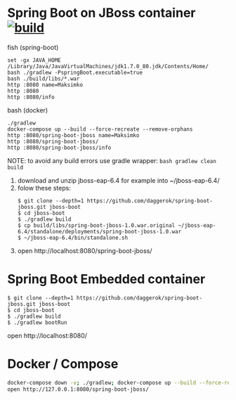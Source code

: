 Spring Boot on JBoss container [![build](https://travis-ci.org/daggerok/spring-boot-jboss.svg?branch=master)](https://travis-ci.org/daggerok/spring-boot-jboss)
==============================

fish (spring-boot)

```fish
set -gx JAVA_HOME /Library/Java/JavaVirtualMachines/jdk1.7.0_80.jdk/Contents/Home/
bash ./gradlew -PspringBoot.executable=true
bash ./build/libs/*.war
http :8080 name=Maksimko
http :8080
http :8080/info
```

bash (docker)

```fish
./gradlew
docker-compose up --build --force-recreate --remove-orphans
http :8080/spring-boot-jboss name=Maksimko
http :8080/spring-boot-jboss/
http :8080/spring-boot-jboss/info
```

NOTE: to avoid any build errors use gradle wrapper: `bash gradlew clean build`

1. download and unzip jboss-eap-6.4 for example into ~/jboss-eap-6.4/
2. folow these steps:
    ```shell
    $ git clone --depth=1 https://github.com/daggerok/spring-boot-jboss.git jboss-boot
    $ cd jboss-boot
    $ ./gradlew build
    $ cp build/libs/spring-boot-jboss-1.0.war.original ~/jboss-eap-6.4/standalone/deployments/spring-boot-jboss-1.0.war
    $ ~/jboss-eap-6.4/bin/standalone.sh 
    ```
3. open http://localhost:8080/spring-boot-jboss/

Spring Boot Embedded container
==============================
```shell
$ git clone --depth=1 https://github.com/daggerok/spring-boot-jboss.git jboss-boot
$ cd jboss-boot
$ ./gradlew build
$ ./gradlew bootRun
```
open http://localhost:8080/

Docker / Compose
================
```bash
docker-compose down -v; ./gradlew; docker-compose up --build --force-recreate --remove-orphans
open http://127.0.0.1:8080/spring-boot-jboss/
```
